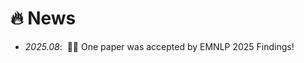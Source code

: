 # 🔥 News
- *2025.08*: &nbsp;🎉🎉 One paper was accepted by EMNLP 2025 Findings! 

<!-- - *2022.02*: &nbsp;🎉🎉 Lorem ipsum dolor sit amet, consectetur adipiscing elit. Vivamus ornare aliquet ipsum, ac tempus justo dapibus sit amet.  -->
<!-- - *2024.08*: &nbsp;  -->